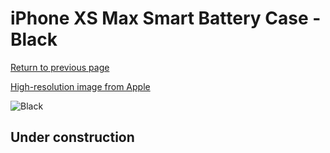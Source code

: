 # iPhone XS Max Smart Battery Case - Black

[Return to previous page](/iphone_x)

[High-resolution image from Apple](https://store.storeimages.cdn-apple.com/8756/as-images.apple.com/is/MRXQ2?wid=4500&hei=4500&fmt=png)

<div style="width: 512px"><img src="/almost_uncompressed/MRXQ2.webp" alt="Black"></div>

## Under construction
